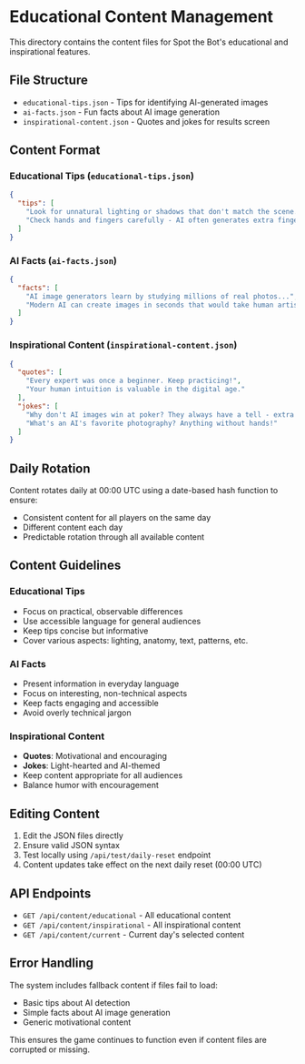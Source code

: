 # Educational Content Management

This directory contains the content files for Spot the Bot's educational and inspirational features.

## File Structure

- `educational-tips.json` - Tips for identifying AI-generated images
- `ai-facts.json` - Fun facts about AI image generation
- `inspirational-content.json` - Quotes and jokes for results screen

## Content Format

### Educational Tips (`educational-tips.json`)
```json
{
  "tips": [
    "Look for unnatural lighting or shadows that don't match the scene...",
    "Check hands and fingers carefully - AI often generates extra fingers..."
  ]
}
```

### AI Facts (`ai-facts.json`)
```json
{
  "facts": [
    "AI image generators learn by studying millions of real photos...",
    "Modern AI can create images in seconds that would take human artists hours..."
  ]
}
```

### Inspirational Content (`inspirational-content.json`)
```json
{
  "quotes": [
    "Every expert was once a beginner. Keep practicing!",
    "Your human intuition is valuable in the digital age."
  ],
  "jokes": [
    "Why don't AI images win at poker? They always have a tell - extra fingers!",
    "What's an AI's favorite photography? Anything without hands!"
  ]
}
```

## Daily Rotation

Content rotates daily at 00:00 UTC using a date-based hash function to ensure:
- Consistent content for all players on the same day
- Different content each day
- Predictable rotation through all available content

## Content Guidelines

### Educational Tips
- Focus on practical, observable differences
- Use accessible language for general audiences
- Keep tips concise but informative
- Cover various aspects: lighting, anatomy, text, patterns, etc.

### AI Facts
- Present information in everyday language
- Focus on interesting, non-technical aspects
- Keep facts engaging and accessible
- Avoid overly technical jargon

### Inspirational Content
- **Quotes**: Motivational and encouraging
- **Jokes**: Light-hearted and AI-themed
- Keep content appropriate for all audiences
- Balance humor with encouragement

## Editing Content

1. Edit the JSON files directly
2. Ensure valid JSON syntax
3. Test locally using `/api/test/daily-reset` endpoint
4. Content updates take effect on the next daily reset (00:00 UTC)

## API Endpoints

- `GET /api/content/educational` - All educational content
- `GET /api/content/inspirational` - All inspirational content  
- `GET /api/content/current` - Current day's selected content

## Error Handling

The system includes fallback content if files fail to load:
- Basic tips about AI detection
- Simple facts about AI image generation
- Generic motivational content

This ensures the game continues to function even if content files are corrupted or missing.
